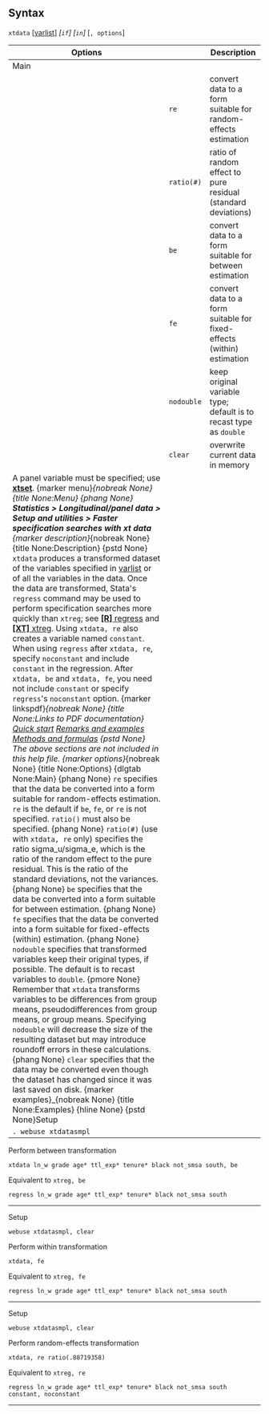 ## Syntax

`xtdata`
\[[varlist](http://www.stata.com/help.cgi?varlist)\]
_\[`if`\] \[`in`\]_ \[`, options`\]

| Options                                                                                                                                                                                                                                                                                                                                                                                                                                                                                                                                                                                                                                                                                                                                                                                                                                                                                                                                                                                                                                                                                                                                                                                                                                                                                                                                                                                                                                                                                                                                                                                                                                                                                                                                                                                                                                                                                                                                                                                                                                                                                                                                                                                                                                                                                                                                                                                                                                                                                                                                                                                                                                                                                                                                                                                                                                                                                                                                                                                                                                                                                                                                                                       |            | Description                                                           |
|-------------------------------------------------------------------------------------------------------------------------------------------------------------------------------------------------------------------------------------------------------------------------------------------------------------------------------------------------------------------------------------------------------------------------------------------------------------------------------------------------------------------------------------------------------------------------------------------------------------------------------------------------------------------------------------------------------------------------------------------------------------------------------------------------------------------------------------------------------------------------------------------------------------------------------------------------------------------------------------------------------------------------------------------------------------------------------------------------------------------------------------------------------------------------------------------------------------------------------------------------------------------------------------------------------------------------------------------------------------------------------------------------------------------------------------------------------------------------------------------------------------------------------------------------------------------------------------------------------------------------------------------------------------------------------------------------------------------------------------------------------------------------------------------------------------------------------------------------------------------------------------------------------------------------------------------------------------------------------------------------------------------------------------------------------------------------------------------------------------------------------------------------------------------------------------------------------------------------------------------------------------------------------------------------------------------------------------------------------------------------------------------------------------------------------------------------------------------------------------------------------------------------------------------------------------------------------------------------------------------------------------------------------------------------------------------------------------------------------------------------------------------------------------------------------------------------------------------------------------------------------------------------------------------------------------------------------------------------------------------------------------------------------------------------------------------------------------------------------------------------------------------------------------------------------|------------|-----------------------------------------------------------------------|
| Main                                                                                                                                                                                                                                                                                                                                                                                                                                                                                                                                                                                                                                                                                                                                                                                                                                                                                                                                                                                                                                                                                                                                                                                                                                                                                                                                                                                                                                                                                                                                                                                                                                                                                                                                                                                                                                                                                                                                                                                                                                                                                                                                                                                                                                                                                                                                                                                                                                                                                                                                                                                                                                                                                                                                                                                                                                                                                                                                                                                                                                                                                                                                                                          |            |                                                                       |
|                                                                                                                                                                                                                                                                                                                                                                                                                                                                                                                                                                                                                                                                                                                                                                                                                                                                                                                                                                                                                                                                                                                                                                                                                                                                                                                                                                                                                                                                                                                                                                                                                                                                                                                                                                                                                                                                                                                                                                                                                                                                                                                                                                                                                                                                                                                                                                                                                                                                                                                                                                                                                                                                                                                                                                                                                                                                                                                                                                                                                                                                                                                                                                               | `re`       | convert data to a form suitable for random-effects estimation         |
|                                                                                                                                                                                                                                                                                                                                                                                                                                                                                                                                                                                                                                                                                                                                                                                                                                                                                                                                                                                                                                                                                                                                                                                                                                                                                                                                                                                                                                                                                                                                                                                                                                                                                                                                                                                                                                                                                                                                                                                                                                                                                                                                                                                                                                                                                                                                                                                                                                                                                                                                                                                                                                                                                                                                                                                                                                                                                                                                                                                                                                                                                                                                                                               | `ratio(#)` | ratio of random effect to pure residual (standard deviations)         |
|                                                                                                                                                                                                                                                                                                                                                                                                                                                                                                                                                                                                                                                                                                                                                                                                                                                                                                                                                                                                                                                                                                                                                                                                                                                                                                                                                                                                                                                                                                                                                                                                                                                                                                                                                                                                                                                                                                                                                                                                                                                                                                                                                                                                                                                                                                                                                                                                                                                                                                                                                                                                                                                                                                                                                                                                                                                                                                                                                                                                                                                                                                                                                                               | `be`       | convert data to a form suitable for between estimation                |
|                                                                                                                                                                                                                                                                                                                                                                                                                                                                                                                                                                                                                                                                                                                                                                                                                                                                                                                                                                                                                                                                                                                                                                                                                                                                                                                                                                                                                                                                                                                                                                                                                                                                                                                                                                                                                                                                                                                                                                                                                                                                                                                                                                                                                                                                                                                                                                                                                                                                                                                                                                                                                                                                                                                                                                                                                                                                                                                                                                                                                                                                                                                                                                               | `fe`       | convert data to a form suitable for fixed-effects (within) estimation |
|                                                                                                                                                                                                                                                                                                                                                                                                                                                                                                                                                                                                                                                                                                                                                                                                                                                                                                                                                                                                                                                                                                                                                                                                                                                                                                                                                                                                                                                                                                                                                                                                                                                                                                                                                                                                                                                                                                                                                                                                                                                                                                                                                                                                                                                                                                                                                                                                                                                                                                                                                                                                                                                                                                                                                                                                                                                                                                                                                                                                                                                                                                                                                                               | `nodouble` | keep original variable type; default is to recast type as `double`    |
|                                                                                                                                                                                                                                                                                                                                                                                                                                                                                                                                                                                                                                                                                                                                                                                                                                                                                                                                                                                                                                                                                                                                                                                                                                                                                                                                                                                                                                                                                                                                                                                                                                                                                                                                                                                                                                                                                                                                                                                                                                                                                                                                                                                                                                                                                                                                                                                                                                                                                                                                                                                                                                                                                                                                                                                                                                                                                                                                                                                                                                                                                                                                                                               | `clear`    | overwrite current data in memory                                      |
| A panel variable must be specified; use [<strong>xtset</strong>](http://www.stata.com/help.cgi?xtset). <span options="menu">{marker menu}_{nobreak None} {title None:Menu} {phang None} **Statistics &gt; Longitudinal/panel data &gt; Setup and utilities &gt;** **Faster specification searches with xt data** <span options="description">{marker description}_{nobreak None} {title None:Description} {pstd None} `xtdata` produces a transformed dataset of the variables specified in [varlist](http://www.stata.com/help.cgi?varlist) or of all the variables in the data. Once the data are transformed, Stata's `regress` command may be used to perform specification searches more quickly than `xtreg`; see [<strong>[R]</strong> regress](http://www.stata.com/help.cgi?regress) and [<strong>[XT]</strong> xtreg](http://www.stata.com/help.cgi?xtreg). Using `xtdata, re` also creates a variable named `constant`. When using `regress` after `xtdata, re`, specify `noconstant` and include `constant` in the regression. After `xtdata, be` and `xtdata, fe`, you need not include `constant` or specify `regress`'s `noconstant` option. <span options="linkspdf">{marker linkspdf}_{nobreak None} {title None:Links to PDF documentation} [Quick start](http://www.stata.com/manuals14/xtxtdataquickstart.pdf) [Remarks and examples](http://www.stata.com/manuals14/xtxtdataremarksandexamples.pdf) [Methods and formulas](http://www.stata.com/manuals14/xtxtdatamethodsandformulas.pdf) {pstd None} The above sections are not included in this help file. <span options="options">{marker options}_{nobreak None} {title None:Options} {dlgtab None:Main} {phang None} `re` specifies that the data be converted into a form suitable for random-effects estimation. `re` is the default if `be`, `fe`, or `re` is not specified. `ratio()` must also be specified. {phang None} `ratio(#)` (use with `xtdata, re` only) specifies the ratio sigma\_u/sigma\_e, which is the ratio of the random effect to the pure residual. This is the ratio of the standard deviations, not the variances. {phang None} `be` specifies that the data be converted into a form suitable for between estimation. {phang None} `fe` specifies that the data be converted into a form suitable for fixed-effects (within) estimation. {phang None} `nodouble` specifies that transformed variables keep their original types, if possible. The default is to recast variables to `double`. {pmore None} Remember that `xtdata` transforms variables to be differences from group means, pseudodifferences from group means, or group means. Specifying `nodouble` will decrease the size of the resulting dataset but may introduce roundoff errors in these calculations. {phang None} `clear` specifies that the data may be converted even though the dataset has changed since it was last saved on disk. <span options="examples">{marker examples}_{nobreak None} {title None:Examples} {hline None} {pstd None}Setup |            |                                                                       |
| `. webuse xtdatasmpl`                                                                                                                                                                                                                                                                                                                                                                                                                                                                                                                                                                                                                                                                                                                                                                                                                                                                                                                                                                                                                                                                                                                                                                                                                                                                                                                                                                                                                                                                                                                                                                                                                                                                                                                                                                                                                                                                                                                                                                                                                                                                                                                                                                                                                                                                                                                                                                                                                                                                                                                                                                                                                                                                                                                                                                                                                                                                                                                                                                                                                                                                                                                                                         |            |                                                                       |

Perform between transformation

    xtdata ln_w grade age* ttl_exp* tenure* black not_smsa south, be 

Equivalent to `xtreg, be`

    regress ln_w grade age* ttl_exp* tenure* black not_smsa south 

------------------------------------------------------------------------

Setup

    webuse xtdatasmpl, clear

Perform within transformation

    xtdata, fe

Equivalent to `xtreg, fe`

    regress ln_w grade age* ttl_exp* tenure* black not_smsa south 

------------------------------------------------------------------------

Setup

    webuse xtdatasmpl, clear

Perform random-effects transformation

    xtdata, re ratio(.88719358)

Equivalent to `xtreg, re`

    regress ln_w grade age* ttl_exp* tenure* black not_smsa south constant, noconstant

------------------------------------------------------------------------
